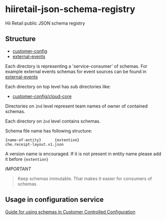 # hiiretail-json-schema-registry

Hii Retail public JSON schema registry

## Structure

- [customer-config](./customer-config/)
- [external-events](./external-events/)

Each directory is representing a 'service-consumer' of schemas. For example external events
schemas for event sources can be found in [external-events](./external-events/)

Each directory on top level has sub directories like:

- [customer-config/cloud-core](./customer-config/cloud-core)

Directories on `2nd` level represent team names of owner of contained schemas.

Each directory on `2nd` level contains schemas.

Schema file name has following structure:

```
{name-of-entity}      {extention}
che.receipt-layout.v1.json
```

A version name is encouraged. If it is not present in entity name please add it before `{extention}`

*IMPORTANT*

> Keep schemas immutable. That makes it easier for consumers of schemas

## Usage in configuration service

[Guide for using schemas in Customer Controlled Configuration](https://developer.hiiretail.com/docs/customer-controlled-configuration/public/concepts/CONFIG-KIND/#config-schema)
